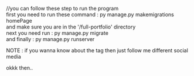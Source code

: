 //you can follow these step to run the program	
first you need to run these command : py manage.py makemigrations homePage 	
and make sure you are in the '/full-portfolio' directory 	
next you need run : py manage.py migrate	
and finally : py manage.py runserver	

NOTE : if you wanna know about the tag then just follow me different social media	

okkk then..	
